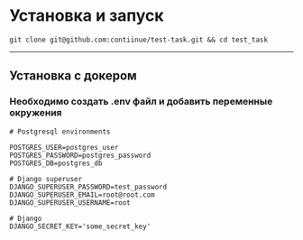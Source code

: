 
# Установка и запуск

``` git clone git@github.com:contiinue/test-task.git && cd test_task ```
___
## Установка с докером

### Необходимо создать .env файл и добавить переменные окружения
```
# Postgresql environments

POSTGRES_USER=postgres_user
POSTGRES_PASSWORD=postgres_password
POSTGRES_DB=postgres_db

# Django superuser
DJANGO_SUPERUSER_PASSWORD=test_password
DJANGO_SUPERUSER_EMAIL=root@root.com
DJANGO_SUPERUSER_USERNAME=root

# Django
DJANGO_SECRET_KEY='some_secret_key'
```

